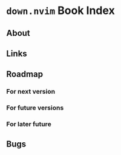 # `down.nvim` Book Index

## About

## Links

## Roadmap

### For next version

### For future versions

### For later future

## Bugs

